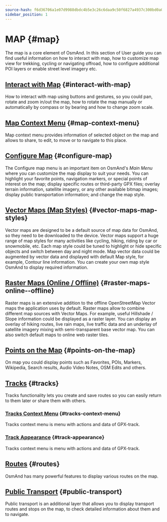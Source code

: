 ```yaml
---
source-hash: f6d36706a1e07d9988dbdc4b5e3c26c6daa9c50f6827a4937c300bd0a0b42708
sidebar_position: 1
---
```


# MAP {#map}

The map is a core element of OsmAnd. In this section of User guide you can find useful information on how to interact with map, how to customize map view for trekking, cycling or navigating offroad, how to configure additional POI layers or enable street level imagery etc.

## [Interact with Map](./interact-with-map.md) {#interact-with-map}

How to interact with map using buttons and gestures, so you could pan, rotate and zoom in/out the map, how to rotate the map manually or automatically by compass or by bearing and how to change zoom scale.

## [Map Context Menu](./map-context-menu.md) {#map-context-menu}

Map context menu provides information of selected object on the map and allows to share, to edit, to move or to navigate to this place.

## [Configure Map](./configure-map-menu.md) {#configure-map}

The Configure map menu is an important item on OsmAnd's *Main Menu* where you can customize the map display to suit your needs. You can highlight your favorite points, navigation markers, or special points of interest on the map; display specific routes or third-party GPX files; overlay terrain information, satellite imagery, or any other available bitmap images; display public transportation information; and change the map style.

## [Vector Maps (Map Styles)](./vector-maps.md) {#vector-maps-map-styles}

Vector maps are designed to be a default source of map data for OsmAnd, so they need to be downloaded to the device. Vector maps support a huge range of map styles for many activities like cycling, hiking, riding by car or snowmobile, etc. Each map style could be tuned to highlight or hide specific objects and switch between day and night mode. Map vector data could be augmented by vector data and displayed with default Map style, for example, Contour line information. You can create your own map style OsmAnd to display required information.

## [Raster Maps (Online / Offline)](./raster-maps.md) {#raster-maps-online--offline}

Raster maps is an extensive addition to the offline OpenStreetMap Vector maps the application uses by default. Raster maps allow to combine different map sources with Vector Maps. For example, useful Hillshade / Slope information could be displayed as a raster layer. You can display an overlay of hiking routes, live rain maps, live traffic data and an underlay of satellite imagery mixing with semi-transparent base vector map. You can also switch default maps to online web raster tiles.

## [Points on the Map](./point-layers-on-map.md) {#points-on-the-map}

On map you could display points such as Favorites, POIs, Markers, Wikipedia, Search results, Audio Video Notes, OSM Edits and others.

## [Tracks](./tracks) {#tracks}

Tracks functionality lets you create and save routes so you can easily return to them later or share them with others.

### [Tracks Context Menu](./tracks/track-context-menu.md) {#tracks-context-menu}

Tracks context menu is menu with actions and data of GPX-track.

### [Track Appearance](./tracks/appearance.md) {#track-appearance}

Tracks context menu is menu with actions and data of GPX-track.

## [Routes](./routes.md) {#routes}

OsmAnd has many powerful features to display various routes on the map.

## [Public Transport](./public-transport.md) {#public-transport}

Public transport is an additional layer that allows you to display transport routes and stops on the map, to check detailed information about them and to navigate.